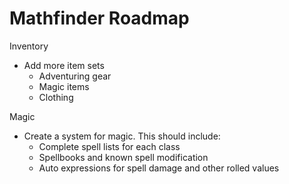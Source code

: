 # Mathfinder Roadmap

Inventory
- Add more item sets
  - Adventuring gear
  - Magic items
  - Clothing

Magic
 - Create a system for magic. This should include:
   - Complete spell lists for each class
   - Spellbooks and known spell modification
   - Auto expressions for spell damage and other rolled values
